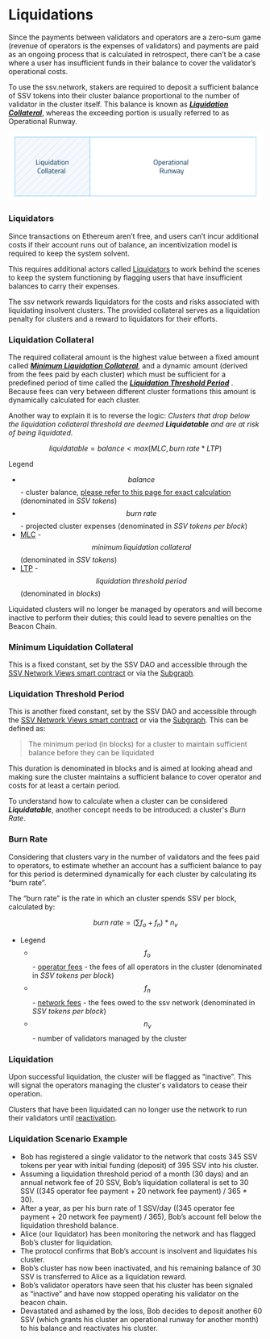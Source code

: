 # Liquidations

Since the payments between validators and operators are a zero-sum game (revenue of operators is the expenses of validators) and payments are paid as an ongoing process that is calculated in retrospect, there can’t be a case where a user has insufficient funds in their balance to cover the validator’s operational costs.

To use the ssv.network, stakers are required to deposit a sufficient balance of SSV tokens into their cluster balance proportional to the number of validator in the cluster itself. This balance is known as [_**Liquidation Collateral**_](liquidations.md#liquidation-collateral), whereas the exceeding portion is usually referred to as Operational Runway.

![](<../../../.gitbook/assets/0 (1).png>)

### Liquidators

Since transactions on Ethereum aren’t free, and users can’t incur additional costs if their account runs out of balance, an incentivization model is required to keep the system solvent.

This requires additional actors called [Liquidators](../../../operator-user-guides/liquidator-bot/) to work behind the scenes to keep the system functioning by flagging users that have insufficient balances to carry their expenses.

The ssv network rewards liquidators for the costs and risks associated with liquidating insolvent clusters. The provided collateral serves as a liquidation penalty for clusters and a reward to liquidators for their efforts.

### Liquidation Collateral

The required collateral amount is the highest value between a fixed amount called [_**Minimum Liquidation Collateral**_](liquidations.md#minimum-liquidation-collateral), and a dynamic amount (derived from the fees paid by each cluster) which must be sufficient for a predefined period of time called the [_**Liquidation Threshold Period**_](liquidations.md#liquidation-threshold-period) . Because fees can very between different cluster formations this amount is dynamically calculated for each cluster.

Another way to explain it is to reverse the logic: _Clusters that drop below the liquidation collateral threshold are deemed **Liquidatable** and are at risk of being liquidated._

$$
liquidatable = balance<max(MLC, burn\;rate * LTP)
$$

Legend

* $$balance$$ - cluster balance, [please refer to this page for exact calculation](../../stakers/clusters/cluster-balance.md) (denominated in _SSV tokens_)&#x20;
* $$burn\;rate$$ - projected cluster expenses (denominated in _SSV tokens per block_)
* [MLC](liquidations.md#minimum-liquidation-collateral) - $$minimum\;liquidation\;collateral$$ (denominated in _SSV tokens_)
* [LTP](liquidations.md#liquidation-threshold-period) - $$liquidation\;threshold\;period$$ (denominated in _blocks_)

Liquidated clusters will no longer be managed by operators and will become inactive to perform their duties; this could lead to severe penalties on the Beacon Chain.

### Minimum Liquidation Collateral

This is a fixed constant, set by the SSV DAO and accessible through the [SSV Network Views smart contract](../../../developers/smart-contracts/ssvnetworkviews.md#getminimumliquidationcollateral) or via the [Subgraph](../../../developers/tools/ssv-subgraph/subgraph-examples.md#dao-constants-and-protocol-network-fee-index).

### **Liquidation Threshold Period**

This is another fixed constant, set by the SSV DAO and accessible through the [SSV Network Views smart contract](../../../developers/smart-contracts/ssvnetworkviews.md#getliquidationthresholdperiod) or via the [Subgraph](../../../developers/tools/ssv-subgraph/subgraph-examples.md#dao-constants-and-protocol-network-fee-index). This can be defined as:

> The minimum period (in blocks) for a cluster to maintain sufficient balance before they can be liquidated

This duration is denominated in blocks and is aimed at looking ahead and making sure the cluster maintains a sufficient balance to cover operator and costs for at least a certain period.

To understand how to calculate when a cluster can be considered _**Liquidatable**_, another concept needs to be introduced: a cluster's _Burn Rate_.

### Burn Rate

Considering that clusters vary in the number of validators and the fees paid to operators, to estimate whether an account has a sufficient balance to pay for this period is determined dynamically for each cluster by calculating its “burn rate”.

The “burn rate” is the rate in which an cluster spends SSV per block, calculated by:

$$
burn\;rate = (\sum f_{o}  + f_{n}) * n_{v}
$$

* Legend
  * $$f_o$$ - [operator fees](fees.md#ht1v5x3rp8hp) - the fees of all operators in the cluster (denominated in _SSV tokens per block_)
  * $$f_n$$ - [network fees](fees.md#k4tw9to38r3v) - the fees owed to the ssv network (denominated in _SSV tokens per block_)
  * $$n_v$$ - number of validators managed by the cluster

### Liquidation

Upon successful liquidation, the cluster will be flagged as “inactive”. This will signal the operators managing the cluster's validators to cease their operation.

Clusters that have been liquidated can no longer use the network to run their validators until [reactivation](../../stakers/clusters/reactivation.md).

### Liquidation Scenario Example

* Bob has registered a single validator to the network that costs 345 SSV tokens per year with initial funding (deposit) of 395 SSV into his cluster.
* Assuming a liquidation threshold period of a month (30 days) and an annual network fee of 20 SSV, Bob’s liquidation collateral is set to 30 SSV ((345 operator fee payment + 20 network fee payment) / 365 \* 30).
* After a year, as per his burn rate of 1 SSV/day ((345 operator fee payment + 20 network fee payment) / 365), Bob’s account fell below the liquidation threshold balance.
* Alice (our liquidator) has been monitoring the network and has flagged Bob’s cluster for liquidation.
* The protocol confirms that Bob’s account is insolvent and liquidates his cluster.
* Bob’s cluster has now been inactivated, and his remaining balance of 30 SSV is transferred to Alice as a liquidation reward.
* Bob’s validator operators have seen that his cluster has been signaled as “inactive” and have now stopped operating his validator on the beacon chain.
* Devastated and ashamed by the loss, Bob decides to deposit another 60 SSV (which grants his cluster an operational runway for another month) to his balance and reactivates his cluster.
